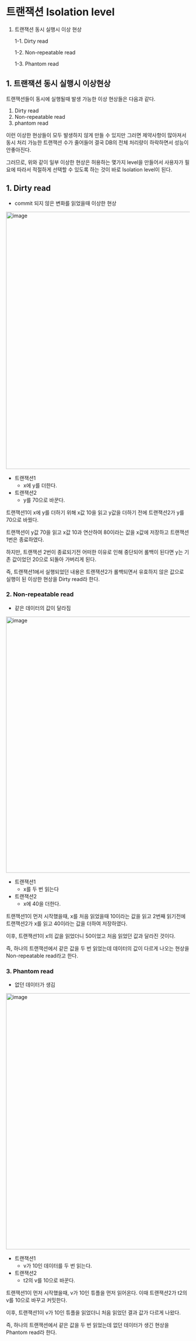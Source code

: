 # 트랜잭션 Isolation level

1. 트랜잭션 동시 실행시 이상 현상
    
    1-1. Dirty read
    
    1-2. Non-repeatable read
    
    1-3. Phantom read
    

## 1. 트랜잭션 동시 실행시 이상현상

트랜잭션들이 동시에 실행될때 발생 가능한 이상 현상들은 다음과 같다.

1. Dirty read
2. Non-repeatable read
3. phantom read

이런 이상한 현상들이 모두 발생하지 않게 만들 수 있지만 그러면 제약사항이 많아져서 동시 처리 가능한 트랜잭션 수가 줄어들어 결국 DB의 전체 처리량이 하락하면서 성능이 안좋아진다.

그러므로, 위와 같이 일부 이상한 현상은 허용하는 몇가지 level을 만들어서 사용자가 필요에 따라서 적절하게 선택할 수 있도록 하는 것이 바로 Isolation level이 된다.

## 1. Dirty read

- commit 되지 않은 변화를 읽었을때 이상한 현상

<img width="703" alt="image" src="https://github.com/Jammini/TIL/assets/59176149/a736cc1e-8d04-4680-85a9-e594314f80e9">

- 트랜잭션1
    - x에 y를 더한다.
- 트랜잭션2
    - y를 70으로 바꾼다.

트랜잭션1이 x에 y를 더하기 위해 x값 10을 읽고 y값을 더하기 전에 트랜잭션2가 y를 70으로 바꿨다.

트랜잭션이 y값 70을 읽고 x값 10과 연산하여 80이라는 값을 x값에 저장하고 트랜잭션 1번은 종료하였다.

하지만, 트랜잭션 2번이 종료되기전 어떠한 이유로 인해 중단되어 롤백이 된다면 y는 기존 값이었던 20으로 되돌아 가버리게 된다.

즉, 트랜잭션1에서 실행되었던 내용은 트랜잭션2가 롤백되면서 유효하지 않은 값으로 실행이 된 이상한 현상을 Dirty read라 한다.

### 2. Non-repeatable read

- 같은 데이터의 값이 달라짐

<img width="700" alt="image" src="https://github.com/Jammini/TIL/assets/59176149/bfde6315-0f77-48dc-8dd3-6699340e993d">

- 트랜잭션1
    - x를 두 번 읽는다
- 트랜잭션2
    - x에 40을 더한다.

트랜잭션1이 먼저 시작했을때, x를 처음 읽었을때 10이라는 값을 읽고 2번째 읽기전에 트랜잭션2가 x를 읽고 40이라는 값을 더하여 저장하였다.

이후, 트랜잭션1이 x의 값을 읽었더니 50이었고 처음 읽었던 값과 달라진 것이다.

즉, 하나의 트랜잭션에서 같은 값을 두 번 읽었는데 데이터의 값이 다르게 나오는 현상을 Non-repeatable read라고 한다.

### 3. Phantom read

- 없던 데이터가 생김

<img width="700" alt="image" src="https://github.com/Jammini/TIL/assets/59176149/0953f81f-02b7-4dcb-8d41-afeb32e60f22">

- 트랜잭션1
    - v가 10인 데이터를 두 번 읽는다.
- 트랜잭션2
    - t2의 v를 10으로 바꾼다.

트랜잭션1이 먼저 시작했을때, v가 10인 튜플을 먼저 읽어온다. 이때 트랜잭션2가 t2의 v를 10으로 바꾸고 커밋한다.

이후, 트랜잭션1이 v가 10인 튜플을 읽었더니 처음 읽었던 결과 값가 다르게 나왔다.

즉, 하나의 트랜잭션에서 같은 값을 두 번 읽었는데 없던 데이터가 생긴 현상을 Phantom read라 한다.

